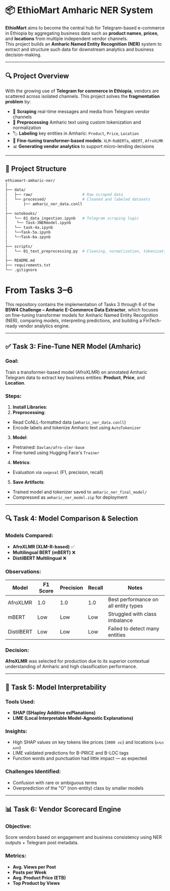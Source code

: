 # 📦 **EthioMart Amharic NER System**

**EthioMart** aims to become the central hub for Telegram-based e-commerce in Ethiopia by aggregating business data such as **product names**, **prices**, and **locations** from multiple independent vendor channels.  
This project builds an **Amharic Named Entity Recognition (NER)** system to extract and structure such data for downstream analytics and business decision-making.

---

## 🔍 **Project Overview**

With the growing use of **Telegram for commerce in Ethiopia**, vendors are scattered across isolated channels. This project solves the **fragmentation problem** by:

- 🔄 **Scraping** real-time messages and media from Telegram vendor channels  
- 🧹 **Preprocessing** Amharic text using custom tokenization and normalization  
- 🏷️ **Labeling** key entities in Amharic: `Product`, `Price`, `Location`  
- 🤖 **Fine-tuning transformer-based models**: `XLM-RoBERTa`, `mBERT`, `AfroXLMR`  
- 📊 **Generating vendor analytics** to support micro-lending decisions  

---

## 📁 **Project Structure**

```bash
ethiomart-amharic-ner/
│
├── data/
│   ├── raw/                      # Raw scraped data
│   └── processed/                # Cleaned and labeled datasets
│       ├── amharic_ner_data.conll
│       
├── notebooks/
│   └── 01_data_ingestion.ipynb   # Telegram scraping logic
│    └── Task-3NERmodel.ipynb
│   └── task-4a.ipynb
│   └──Task-5a.ipynb
│   └──Task-6a.ipynb
│
├── scripts/
│   └── 01_text_preprocessing.py  # Cleaning, normalization, tokenization
│
├── README.md
├── requirements.txt
└── .gitignore
```

# From Tasks 3–6

This repository contains the implementation of Tasks 3 through 6 of the **B5W4 Challenge – Amharic E-Commerce Data Extractor**, which focuses on fine-tuning transformer models for Amharic Named Entity Recognition (NER), comparing models, interpreting predictions, and building a FinTech-ready vendor analytics engine.

---

## ✅ Task 3: Fine-Tune NER Model (Amharic)

### Goal:
Train a transformer-based model (AfroXLMR) on annotated Amharic Telegram data to extract key business entities: **Product**, **Price**, and **Location**.

### Steps:
1. **Install Libraries**:
2. **Preprocessing**:
- Read CoNLL-formatted data (`amharic_ner_data.conll`)
- Encode labels and tokenize Amharic text using `AutoTokenizer`

3. **Model**:
- Pretrained: `Davlan/afro-xlmr-base`
- Fine-tuned using Hugging Face's `Trainer`

4. **Metrics**:
- Evaluation via `seqeval` (F1, precision, recall)

5. **Save Artifacts**:
- Trained model and tokenizer saved to `amharic_ner_final_model/`
- Compressed as `amharic_ner_model.zip` for deployment

---

## 🔍 Task 4: Model Comparison & Selection

### Models Compared:
- **AfroXLMR (XLM-R-based)** ✅
- **Multilingual BERT (mBERT)** ❌
- **DistilBERT Multilingual** ❌

### Observations:
| Model        | F1 Score | Precision | Recall | Notes                                  |
|--------------|----------|-----------|--------|----------------------------------------|
| AfroXLMR     | 1.0      | 1.0       | 1.0    | Best performance on all entity types   |
| mBERT        | Low      | Low       | Low    | Struggled with class imbalance         |
| DistilBERT   | Low      | Low       | Low    | Failed to detect many entities         |

### Decision:
**AfroXLMR** was selected for production due to its superior contextual understanding of Amharic and high classification performance.

---

## 🧠 Task 5: Model Interpretability

### Tools Used:
- **SHAP (SHapley Additive exPlanations)**
- **LIME (Local Interpretable Model-Agnostic Explanations)**

### Insights:
- High SHAP values on key tokens like prices (`3000 ብር`) and locations (`አዲስ አበባ`)
- LIME validated predictions for B-PRICE and B-LOC tags
- Function words and punctuation had little impact — as expected

### Challenges Identified:
- Confusion with rare or ambiguous terms
- Overprediction of the "O" (non-entity) class by smaller models

---

## 📊 Task 6: Vendor Scorecard Engine

### Objective:
Score vendors based on engagement and business consistency using NER outputs + Telegram post metadata.

### Metrics:
- **Avg. Views per Post**
- **Posts per Week**
- **Avg. Product Price (ETB)**
- **Top Product by Views**

